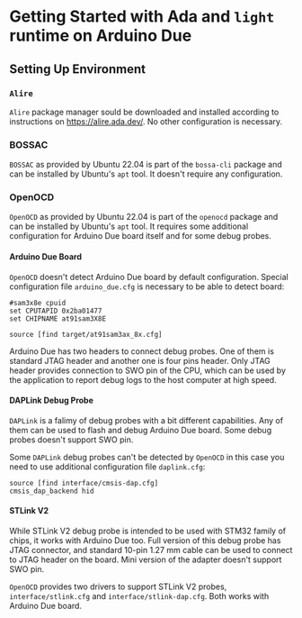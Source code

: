 # Getting Started with Ada and `light` runtime on Arduino Due

## Setting Up Environment

### `Alire`

`Alire` package manager sould be downloaded and installed according to
instructions on https://alire.ada.dev/. No other configuration is necessary.

### BOSSAC

`BOSSAC` as provided by Ubuntu 22.04 is part of the `bossa-cli` package and can
be installed by Ubuntu's `apt` tool. It doesn't require any configuration.

### OpenOCD

`OpenOCD` as provided by Ubuntu 22.04 is part of the `openocd` package and can
be installed by Ubuntu's `apt` tool. It requires some additional configuration
for Arduino Due board itself and for some debug probes.

#### Arduino Due Board

`OpenOCD` doesn't detect Arduino Due board by default configuration. Special
configuration file `arduino_due.cfg` is necessary to be able to detect board:

    #sam3x8e cpuid
    set CPUTAPID 0x2ba01477
    set CHIPNAME at91sam3X8E

    source [find target/at91sam3ax_8x.cfg]

Arduino Due has two headers to connect debug probes. One of them is standard
JTAG header and another one is four pins header. Only JTAG header provides
connection to SWO pin of the CPU, which can be used by the application to
report debug logs to the host computer at high speed.

#### DAPLink Debug Probe

`DAPLink` is a falimy of debug probes with a bit different capabilities. Any of
them can be used to flash and debug Arduino Due board. Some debug probes
doesn't support SWO pin.

Some `DAPLink` debug probes can't be detected by `OpenOCD` in this case you
need to use additional configuration file `daplink.cfg`:

    source [find interface/cmsis-dap.cfg]
    cmsis_dap_backend hid


#### STLink V2

While STLink V2 debug probe is intended to be used with STM32 family of chips,
it works with Arduino Due too. Full version of this debug probe has JTAG
connector, and standard 10-pin 1.27 mm cable can be used to connect to JTAG
header on the board. Mini version of the adapter doesn't support SWO pin.

`OpenOCD` provides two drivers to support STLink V2 probes,
`interface/stlink.cfg` and `interface/stlink-dap.cfg`. Both works with Arduino
Due board.
